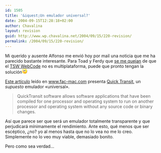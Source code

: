 ```yaml
---
id: 1505
title: '&iquest;Un emulador universal?'
date: 2004-09-15T12:28:18+02:00
author: Chavalina
layout: revision
guid: http://www.wp.chavalina.net/2004/09/15/220-revision/
permalink: /2004/09/15/220-revision/
---
```

Mi querido y ausente <span class="alguien">Alfonso</span> me envió hoy por mail una noticia que me ha parecido bastante interesante. Para Toad y Ferdy que <a href="http://www.chavalina.net/comentar.php?idpost=219#comentarios" target="_blank">se me quejan</a> de que el <a href="http://www.chavalina.net/comentar.php?idpost=219" target="_blank">TSW WebCode</a> no es multiplataforma, puede que pronto tengan la solución![emo](/imagenes/emoticonos/guino.gif) 

<a href="http://www.faq-mac.com/mt/archives/009593.php" target="_blank">Este art&iacute;culo</a> le&iacute;do en <a href="http://www.fac-mac.com" target="_blank">www.fac-mac.com</a> presenta <a href="http://www.transitive.com/products.htm" target="_blank">Quick Transit</a>, un _supuesto_ emulador «universal».

> QuickTransit software allows software applications that have been compiled for one processor and operating system to run on another processor and operating system without any source code or binary changes.

As&iacute; que parece ser que será un emulador totalmente transparente y que perjudicará m&iacute;nimamente el rendimiento. Ante esto, qué menos que ser escéptico, &iquest;no? yo al menos hasta que no lo vea no me lo creo. Simplemente no lo veo muy viable, demasiado bonito.

Pero como sea verdad…